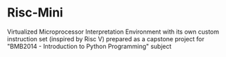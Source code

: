 # Risc-Mini
Virtualized Microprocessor Interpretation Environment with its own custom instruction set (inspired by Risc V) prepared as a capstone project for "BMB2014 - Introduction to Python Programming" subject
